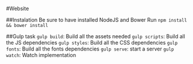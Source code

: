 #Website

##Instalation
Be sure to have installed NodeJS and Bower
Run ``npm install && bower install``

##Gulp task
``gulp build``: Build all the assets needed
``gulp scripts``: Build all the JS dependencies
``gulp styles``: Build all the CSS dependencies
``gulp fonts``: Build all the fonts dependencies
``gulp serve``: start a server
``gulp watch``: Watch implementation